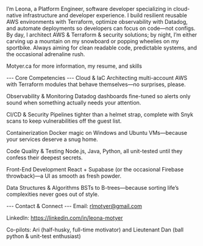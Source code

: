 I’m Leona, a Platform Engineer, software developer specializing in cloud-native infrastructure and developer experience. 
I build resilient reusable AWS environments with Terraform, optimize observability with Datadog, and automate deployments so developers can focus on code—not configs.  By day, I architect AWS & Terraform & security solutions; by night, I’m either carving up a mountain on my snowboard or popping wheelies on my sportbike. Always aiming for clean readable code, predictable systems, and the occasional adrenaline rush.

Motyer.ca for more information, my resume, and skills 

--- Core Competencies ---
Cloud & IaC
Architecting multi-account AWS with Terraform modules that behave themselves—no surprises, please.

Observability & Monitoring
Datadog dashboards fine-tuned so alerts only sound when something actually needs your attention.

CI/CD & Security
Pipelines tighter than a helmet strap, complete with Snyk scans to keep vulnerabilities off the guest list.

Containerization
Docker magic on Windows and Ubuntu VMs—because your services deserve a snug home.

Code Quality & Testing
Node.js, Java, Python, all unit-tested until they confess their deepest secrets.

Front-End Development
React + Supabase (or the occasional Firebase throwback)—a UI as smooth as fresh powder.

Data Structures & Algorithms
BSTs to B-trees—because sorting life’s complexities never goes out of style.

--- Contact & Connect ---
Email: rlmotyer@gmail.com

LinkedIn: https://linkedin.com/in/leona-motyer

Co-pilots: Ari (half-husky, full-time motivator) and Lieutenant Dan (ball python & unit-test enthusiast)
